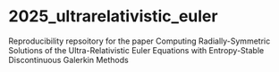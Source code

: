# 2025_ultrarelativistic_euler
Reproducibility repsoitory for the paper Computing Radially-Symmetric Solutions of the Ultra-Relativistic Euler Equations with Entropy-Stable Discontinuous Galerkin Methods
